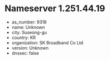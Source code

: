 # Nameserver 1.251.44.19

* as_number: 9318
* name: Unknown
* city: Suseong-gu
* country: KR
* organization: SK Broadband Co Ltd
* version: Unknown
* dnssec: false
